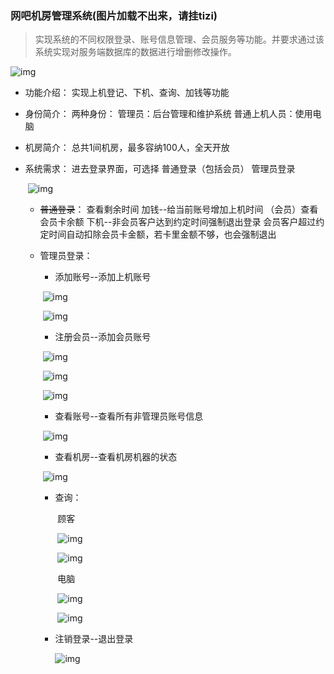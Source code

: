 ### 网吧机房管理系统(图片加载不出来，请挂tizi)

> 实现系统的不同权限登录、账号信息管理、会员服务等功能。并要求通过该系统实现对服务端数据库的数据进行增删修改操作。

![img](https://github.com/xiaoyoumax/Images/blob/main/IBMS/%E5%9B%BE%E7%89%871.png)

- 功能介绍：
  	实现上机登记、下机、查询、加钱等功能

- 身份简介：
  	两种身份：
  	管理员：后台管理和维护系统
  	普通上机人员：使用电脑

- 机房简介：
  	总共1间机房，最多容纳100人，全天开放

- 系统需求：
  	进去登录界面，可选择
  		普通登录（包括会员）
  		管理员登录

  ​	![img](https://github.com/xiaoyoumax/Images/blob/main/IBMS/%E5%9B%BE%E7%89%872.png)

  - ~~普通登录~~：
    		查看剩余时间
    		加钱--给当前账号增加上机时间
    		（会员）查看会员卡余额
    		下机--非会员客户达到约定时间强制退出登录
    		          会员客户超过约定时间自动扣除会员卡金额，若卡里金额不够，也会强制退出

  - 管理员登录：

    - 添加账号--添加上机账号

    ​		![img](https://github.com/xiaoyoumax/Images/blob/main/IBMS/%E5%9B%BE%E7%89%873.png)

    ​		![img](https://github.com/xiaoyoumax/Images/blob/main/IBMS/%E5%9B%BE%E7%89%874.png)

    - 注册会员--添加会员账号

    ​		![img](https://github.com/xiaoyoumax/Images/blob/main/IBMS/%E5%9B%BE%E7%89%877.png)

    ​		![img](https://github.com/xiaoyoumax/Images/blob/main/IBMS/%E5%9B%BE%E7%89%878.png)

    ​		![img](https://github.com/xiaoyoumax/Images/blob/main/IBMS/%E5%9B%BE%E7%89%876.png)

    - 查看账号--查看所有非管理员账号信息

    ​		![img](https://github.com/xiaoyoumax/Images/blob/main/IBMS/%E5%9B%BE%E7%89%8710.png)

    - 查看机房--查看机房机器的状态

    ​		![img](https://github.com/xiaoyoumax/Images/blob/main/IBMS/%E5%9B%BE%E7%89%8711.png)

    - 查询：

      ​	顾客

      ​		![img](https://github.com/xiaoyoumax/Images/blob/main/IBMS/%E5%9B%BE%E7%89%8712.png)

      ​		![img](https://github.com/xiaoyoumax/Images/blob/main/IBMS/%E5%9B%BE%E7%89%8713.png)

      ​	电脑

      ​		![img](https://github.com/xiaoyoumax/Images/blob/main/IBMS/%E5%9B%BE%E7%89%8714.png)

      ​		![img](https://github.com/xiaoyoumax/Images/blob/main/IBMS/%E5%9B%BE%E7%89%8715.png)

    - 注销登录--退出登录

      ![img](https://github.com/xiaoyoumax/Images/blob/main/IBMS/%E5%9B%BE%E7%89%8716.png)


